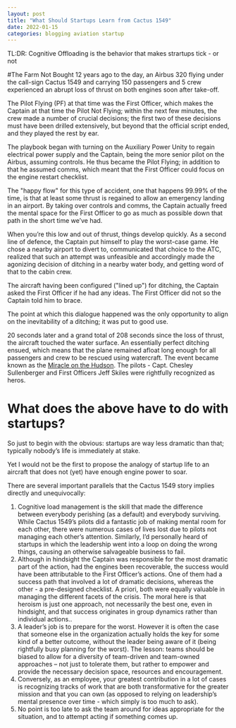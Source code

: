 ```yaml
---
layout: post
title: "What Should Startups Learn from Cactus 1549"
date: 2022-01-15
categories: blogging aviation startup
---
```


TL:DR: Cognitive Offloading is the behavior that makes strartups tick - or not

#The Farm Not Bought
12 years ago to the day, an Airbus 320 flying under the call-sign Cactus 1549 and carrying 150 passengers and 5 crew experienced an abrupt loss of thrust on both engines soon after take-off.

The Pilot Flying (PF) at that time was the First Officer, which makes the Captain at that time the Pilot Not Flying; within the next few minutes, the crew made a number of crucial decisions; the first two of these decisions must have been drilled extensively, but beyond that the official script ended, and they played the rest by ear.

The playbook began with turning on the Auxiliary Power Unity to regain electrical power supply and the Captain, being the more senior pilot on the Airbus, assuming controls. He thus became the Pilot Flying; in addition to that he assumed comms, which meant that the First Officer could focus on the engine restart checklist. 

The "happy flow" for this type of accident, one that happens 99.99% of the time, is that at least some thrust is regained to allow an emergency landing in an airport. By taking over controls and comms, the Captain actually freed the mental space for the First Officer to go as much as possible down that path in the short time we’ve had.

When you’re this low and out of thrust, things develop quickly. As a second line of defence, the Captain put himself to play the worst-case game. He chose a nearby airport to divert to, communicated that choice to the ATC, realized that such an attempt was unfeasible and accordingly made the agonizing decision of ditching in a nearby water body, and getting word of that to the cabin crew.

The aircraft having been configured ("lined up") for ditching, the Captain asked the First Officer if he had any ideas. The First Officer did not so the Captain told him to brace.

The point at which this dialogue happened was the only opportunity to align on the inevitability of a ditching; it was put to good use.

20 seconds later and a grand total of 208 seconds since the loss of thrust, the aircraft touched the water surface. An essentially perfect ditching ensued, which means that the plane remained afloat long enough for all passengers and crew to be rescued using watercraft. The event became known as the [Miracle on the Hudson](https://en.wikipedia.org/wiki/US_Airways_Flight_1549). The pilots - Capt. Chesley Sullenberger and First Officers Jeff Skiles were rightfully recognized as heros.

# What does the above have to do with startups?
So just to begin with the obvious: startups are way less dramatic than that; typically nobody’s life is immediately at stake.

Yet I would not be the first to propose the analogy of startup life to an aircraft that does not (yet) have enough engine power to soar. 

There are several important parallels that the Cactus 1549 story implies directly and unequivocally:
1. Cognitive load management is the skill that made the difference between everybody perishing (as a default) and everybody surviving. While Cactus 1549’s pilots did a fantastic job of making mental room for each other, there were numerous cases of lives lost due to pilots not managing each other’s attention. Similarly, I’d personally heard of startups in which the leadership went into a loop on doing the wrong things, causing an otherwise salvageable business to fail.
2. Although in hindsight the Captain was responsible for the most dramatic part of the action, had the engines been recoverable, the success would have been attributable to the First Officer’s actions. One of them had a success path that involved a lot of dramatic decisions, whereas the other - a pre-designed checklist. A priori, both were equally valuable in managing the different facets of the crisis. The moral here is that heroism is just one approach, not necessarily the best one, even in hindsight, and that success originates in group dynamics rather than individual actions..
3. A leader’s job is to prepare for the worst. However it is often the case that someone else in the organization actually holds the key for some kind of a better outcome, without the leader being aware of it (being rightfully busy planning for the worst). The lesson: teams should be biased to allow for a diversity of team-driven and team-owned approaches – not just to tolerate them, but rather to empower and provide the necessary decision space, resources and encouragement.
4. Conversely, as an employee, your greatest contribution in a lot of cases is recognizing tracks of work that are both transformative for the greater mission and that you can own (as opposed to relying on leadership’s mental presence over time - which simply is too much to ask). 
5. No point is too late to ask the team around for ideas appropriate for the situation, and to attempt acting if something comes up.

